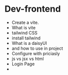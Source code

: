 # Dev-frontend
 - Create a vite.
 - What is vite
 - tailwind CSS
 - install tailwind
 - What is a daisyUI 
 - and how to use in project
 - Configure with priciasly
 - js vs jsx vs html 
 - Login Page 
 - 
 


